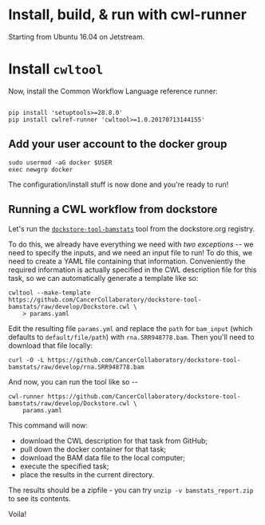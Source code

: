 # Install, build, & run with cwl-runner

Starting from Ubuntu 16.04 on Jetstream.

# Install `cwltool`

Now, install the Common Workflow Language reference runner:
```

pip install 'setuptools>=28.8.0'
pip install cwlref-runner 'cwltool>=1.0.20170713144155'
```

## Add your user account to the docker group

```
sudo usermod -aG docker $USER
exec newgrp docker
```

The configuration/install stuff is now done and you're ready to run!

## Running a CWL workflow from dockstore

Let's run the [`dockstore-tool-bamstats`](https://dockstore.org/containers/registry.hub.docker.com/cancercollaboratory/dockstore-tool-bamstats) tool from the dockstore.org registry.

To do this, we already have everything we need with *two exceptions* -- we need to specify the inputs, and we need an input file to run!  To do this,  we need to create a
YAML file containing that information.  Conveniently the
required information is actually specified in the CWL description file for this task, so we can automatically generate a template like so:

```
cwltool --make-template https://github.com/CancerCollaboratory/dockstore-tool-bamstats/raw/develop/Dockstore.cwl \
    > params.yaml
```

Edit the resulting file `params.yml` and replace the `path` for `bam_input` (which defaults to `default/file/path`) with `rna.SRR948778.bam`.  Then you'll
need to download that file locally:

```
curl -O -L https://github.com/CancerCollaboratory/dockstore-tool-bamstats/raw/develop/rna.SRR948778.bam
```

And now, you can run the tool like so --

```
cwl-runner https://github.com/CancerCollaboratory/dockstore-tool-bamstats/raw/develop/Dockstore.cwl \
    params.yaml
```

This command will now:
* download the CWL description for that task from GitHub;
* pull down the docker container for that task;
* download the BAM data file to the local computer;
* execute the specified task;
* place the results in the current directory.

The results should be a zipfile - you can try `unzip -v bamstats_report.zip` to see its contents.

Voila!
